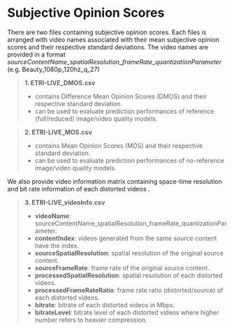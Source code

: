 # Subjective Opinion Scores

There are two files containing subjective opinion scores. Each files is arranged with video names associated with their mean subjective opinion scores and their respective standard deviations. 
The video names are provided in a format *sourceContentName_spatialResolution_frameRate_quantizationParameter* (e.g. Beauty_1080p_120hz_q_27)

>__1. ETRI-LIVE_DMOS.csv__   
>- contains Difference Mean Opinion Scores (DMOS) and their respective standard deviation.   
>- can be used to evaluate prediction performances of reference (full/reduced) image/video quality models.  


>__2. ETRI-LIVE_MOS.csv__  
>- contains Mean Opinion Scores (MOS) and their respective standard deviation.  
>- can be used to evaluate prediction performances of no-reference image/video quality models.  

We also provide video information matrix containing space-time resolution and bit rate information of each distorted videos .


>__3. ETRI-LIVE_videoInfo.csv__  
>- __videoName__: sourceContentName_spatialResolution_frameRate_quantizationParameter.  
>- __contentIndex__: videos generated from the same source content have the index.  
>- __sourceSpatialResolution__: spatial resolution of the original source content.  
>- __sourceFrameRate__: frame rate of the original source content.  
>- __processedSpatialResolution__: spatial resolution of each distorted videos.  
>- __processedFrameRateRatio__: frame rate ratio (distorted/source) of each distorted videos.  
>- __bitrate__: bitrate of each distorted videos in Mbps.  
>- __bitrateLevel__: bitrate level of each distorted videos where higher number refers to heavier compression.  

